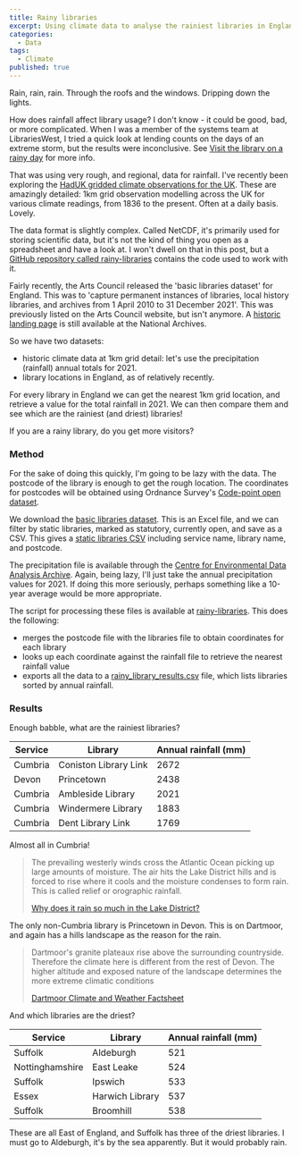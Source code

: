 ```yaml
---
title: Rainy libraries
excerpt: Using climate data to analyse the rainiest libraries in England
categories:
  - Data
tags:
  - Climate
published: true
---
```


Rain, rain, rain. Through the roofs and the windows. Dripping down the lights.

How does rainfall affect library usage? I don't know - it could be good, bad, or more complicated. When I was a member of the systems team at LibrariesWest, I tried a quick look at lending counts on the days of an extreme storm, but the results were inconclusive. See [Visit the library on a rainy day](https://librarieswest.github.io/weather) for more info.

That was using very rough, and regional, data for rainfall. I've recently been exploring the [HadUK gridded climate observations for the UK](https://www.metoffice.gov.uk/research/climate/maps-and-data/data/haduk-grid/haduk-grid). These are amazingly detailed: 1km grid observation modelling across the UK for various climate readings, from 1836 to the present. Often at a daily basis. Lovely.

The data format is slightly complex. Called NetCDF, it's primarily used for storing scientific data, but it's not the kind of thing you open as a spreadsheet and have a look at. I won't dwell on that in this post, but a [GitHub repository called rainy-libraries](https://github.com/LibrariesHacked/rainy-libraries) contains the code used to work with it.

Fairly recently, the Arts Council released the 'basic libraries dataset' for England. This was to 'capture permanent instances of libraries, local history libraries, and archives from 1 April 2010 to 31 December 2021'. This was previously listed on the Arts Council website, but isn't anymore. A [historic landing page](https://webarchive.nationalarchives.gov.uk/ukgwa/20220922052304/https://www.artscouncil.org.uk/publication/basic-dataset-static-public-libraries) is still available at the National Archives.

So we have two datasets:

* historic climate data at 1km grid detail: let's use the precipitation (rainfall) annual totals for 2021.
* library locations in England, as of relatively recently.

For every library in England we can get the nearest 1km grid location, and retrieve a value for the total rainfall in 2021. We can then compare them and see which are the rainiest (and driest) libraries!

If you are a rainy library, do you get more visitors?

### Method

For the sake of doing this quickly, I'm going to be lazy with the data. The postcode of the library is enough to get the rough location. The coordinates for postcodes will be obtained using Ordnance Survey's [Code-point open dataset](https://www.ordnancesurvey.co.uk/business-government/products/code-point-open).

We download the [basic libraries dataset](https://webarchive.nationalarchives.gov.uk/ukgwa/20220922052304mp_/https://www.artscouncil.org.uk/sites/default/files/download-file/Libraries%20Basic%20Dataset%202021_0.xlsx). This is an Excel file, and we can filter by static libraries, marked as statutory, currently open, and save as a CSV. This gives a [static libraries CSV](https://github.com/LibrariesHacked/rainy-libraries/blob/main/libraries.csv) including service name, library name, and postcode.

The precipitation file is available through the [Centre for Environmental Data Analysis Archive](https://catalogue.ceda.ac.uk/uuid/4dc8450d889a491ebb20e724debe2dfb). Again, being lazy, I'll just take the annual precipitation values for 2021. If doing this more seriously, perhaps something like a 10-year average would be more appropriate.

The script for processing these files is available at [rainy-libraries](https://github.com/LibrariesHacked/rainy-libraries/blob/main/rainy-libraries.py). This does the following:

* merges the postcode file with the libraries file to obtain coordinates for each library
* looks up each coordinate against the rainfall file to retrieve the nearest rainfall value
* exports all the data to a [rainy_library_results.csv](https://github.com/LibrariesHacked/rainy-libraries/blob/main/rainy_library_results.csv) file, which lists libraries sorted by annual rainfall.


### Results

Enough babble, what are the rainiest libraries?

| Service | Library | Annual rainfall (mm) |
| ------- | ------- | -------------------- |
| Cumbria | Coniston Library Link | 2672 |
| Devon | Princetown | 2438 |
| Cumbria | Ambleside Library | 2021 |
| Cumbria | Windermere Library | 1883 |
| Cumbria | Dent Library Link | 1769 |

Almost all in Cumbria!

> The prevailing westerly winds cross the Atlantic Ocean picking up large amounts of moisture. The air hits the Lake District hills and is forced to rise where it cools and the moisture condenses to form rain. This is called relief or orographic rainfall.
>
> [Why does it rain so much in the Lake District?](https://www.lakedistrict.gov.uk/learning/weatherandclimate/factslakedistrictclimate#:~:text=Why%20does%20it%20rain%20so,called%20relief%20or%20orographic%20rainfall.)

The only non-Cumbria library is Princetown in Devon. This is on Dartmoor, and again has a hills landscape as the reason for the rain.

> Dartmoor's granite plateaux rise above the surrounding countryside. Therefore the climate here is different from the rest of Devon. The higher altitude and exposed nature of the landscape determines the more extreme climatic conditions
>
> [Dartmoor Climate and Weather Factsheet](https://www.dartmoor.gov.uk/__data/assets/pdf_file/0017/72116/lab-climate.pdf)

And which libraries are the driest?

| Service | Library | Annual rainfall (mm) |
| ------- | ------- | -------------------- |
| Suffolk | Aldeburgh | 521 |
| Nottinghamshire | East Leake | 524 |
| Suffolk | Ipswich | 533 |
| Essex | Harwich Library | 537 |
| Suffolk | Broomhill | 538 |

These are all East of England, and Suffolk has three of the driest libraries. I must go to Aldeburgh, it's by the sea apparently. But it would probably rain.
